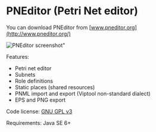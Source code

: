 PNEditor (Petri Net editor)
========

You can download PNEditor from [www.pneditor.org](http://www.pneditor.org/)

![PNEditor screenshot"](https://github.com/matmas/pneditor/raw/master/screenshot.png "PNEditor")

Features:

- Petri net editor
- Subnets
- Role definitions
- Static places (shared resources)
- PNML import and export (Viptool non-standard dialect)
- EPS and PNG export

Code license: [GNU GPL v3](http://www.gnu.org/licenses/gpl.html)

Requirements: Java SE 6+
